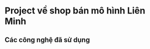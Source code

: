 <Head>
  <h1> Project về shop bán mô hình Liên Minh </h1>
  </Head>
  <Body>
  <h2> 
    Các công nghệ đã sử dụng
  </h2>
  
